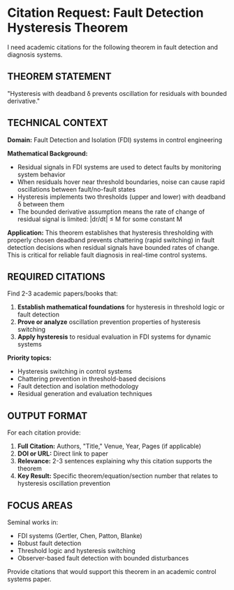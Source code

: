 # Citation Request: Fault Detection Hysteresis Theorem

I need academic citations for the following theorem in fault detection and diagnosis systems.

## THEOREM STATEMENT

"Hysteresis with deadband δ prevents oscillation for residuals with bounded derivative."

## TECHNICAL CONTEXT

**Domain:** Fault Detection and Isolation (FDI) systems in control engineering

**Mathematical Background:**
- Residual signals in FDI systems are used to detect faults by monitoring system behavior
- When residuals hover near threshold boundaries, noise can cause rapid oscillations between fault/no-fault states
- Hysteresis implements two thresholds (upper and lower) with deadband δ between them
- The bounded derivative assumption means the rate of change of residual signal is limited: |dr/dt| ≤ M for some constant M

**Application:**
This theorem establishes that hysteresis thresholding with properly chosen deadband prevents chattering (rapid switching) in fault detection decisions when residual signals have bounded rates of change. This is critical for reliable fault diagnosis in real-time control systems.

## REQUIRED CITATIONS

Find 2-3 academic papers/books that:

1. **Establish mathematical foundations** for hysteresis in threshold logic or fault detection
2. **Prove or analyze** oscillation prevention properties of hysteresis switching
3. **Apply hysteresis** to residual evaluation in FDI systems for dynamic systems

**Priority topics:**
- Hysteresis switching in control systems
- Chattering prevention in threshold-based decisions
- Fault detection and isolation methodology
- Residual generation and evaluation techniques

## OUTPUT FORMAT

For each citation provide:

1. **Full Citation:** Authors, "Title," Venue, Year, Pages (if applicable)
2. **DOI or URL:** Direct link to paper
3. **Relevance:** 2-3 sentences explaining why this citation supports the theorem
4. **Key Result:** Specific theorem/equation/section number that relates to hysteresis oscillation prevention

## FOCUS AREAS

Seminal works in:
- FDI systems (Gertler, Chen, Patton, Blanke)
- Robust fault detection
- Threshold logic and hysteresis switching
- Observer-based fault detection with bounded disturbances

Provide citations that would support this theorem in an academic control systems paper.
